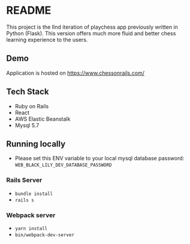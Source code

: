 # README

This project is the IInd iteration of playchess app previously written in Python (Flask).
This version offers much more fluid and better chess learning experience to the users.

## Demo
Application is hosted on
https://www.chessonrails.com/

## Tech Stack
- Ruby on Rails
- React
- AWS Elastic Beanstalk
- Mysql 5.7

## Running locally
- Please set this ENV variable to your local mysql database password: `WEB_BLACK_LILY_DEV_DATABASE_PASSWORD`

### Rails Server
- `bundle install`
- `rails s`

### Webpack server
- `yarn install`
- `bin/webpack-dev-server`
